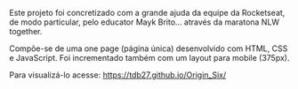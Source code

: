 Este projeto foi concretizado com a grande ajuda da equipe da Rocketseat, de modo particular, pelo educator Mayk Brito... através da maratona NLW together.

Compõe-se de uma one page (página única) desenvolvido com HTML, CSS e JavaScript. Foi incrementado também com um layout para mobile (375px).

Para visualizá-lo acesse: https://tdb27.github.io/Origin_Six/
